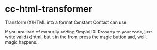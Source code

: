 cc-html-transformer
===================

Transform (X)HTML into a format Constant Contact can use

If you are tired of manually adding SimpleURLProperty to your code, just write valid (x)html, but it in the from, press the magic button and, well, magic happens.

